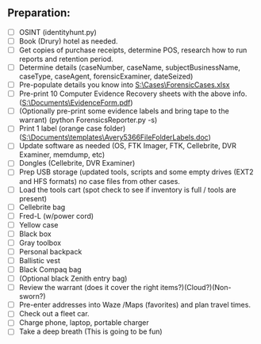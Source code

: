 
## Preparation:

- [ ] OSINT (identityhunt.py)
- [ ] Book (Drury) hotel as needed.
- [ ] Get copies of purchase receipts, determine POS, research how to run reports and retention period.
- [ ] Determine details (caseNumber, caseName, subjectBusinessName, caseType, caseAgent, forensicExaminer, dateSeized)
- [ ] Pre-populate details you know into [S:\Cases\ForensicCases.xlsx](file://S:/Cases/ForensicCases.xlsx)
- [ ] Pre-print 10 Computer Evidence Recovery sheets with the above info. ([S:\Documents\EvidenceForm.pdf](file://S:/Documents/EvidenceForm.pdf))
- [ ] (Optionally pre-print some evidence labels and bring tape to the warrant) (python ForensicsReporter.py -s)
- [ ] Print 1 label (orange case folder) ([S:\Documents\templates\Avery5366FileFolderLabels.doc](file://S:/Documents/templates/Avery5366FileFolderLabels.doc))
- [ ] Update software as needed (OS, FTK Imager, FTK, Cellebrite, DVR Examiner, memdump, etc)
- [ ] Dongles (Cellebrite, DVR Examiner)
- [ ] Prep USB storage (updated tools, scripts and some empty drives (EXT2 and HFS formats) no case files from other cases.
- [ ] Load the tools cart (spot check to see if inventory is full / tools are present)
- [ ] Cellebrite bag
- [ ] Fred-L (w/power cord)
- [ ] Yellow case
- [ ] Black box
- [ ] Gray toolbox
- [ ] Personal backpack
- [ ] Ballistic vest
- [ ] Black Compaq bag
- [ ] (Optional black Zenith entry bag)
- [ ] Review the warrant (does it cover the right items?)(Cloud?)(Non-sworn?)
- [ ] Pre-enter addresses into Waze /Maps (favorites) and plan travel times.
- [ ] Check out a fleet car.
- [ ] Charge phone, laptop, portable charger
- [ ] Take a deep breath (This is going to be fun)
